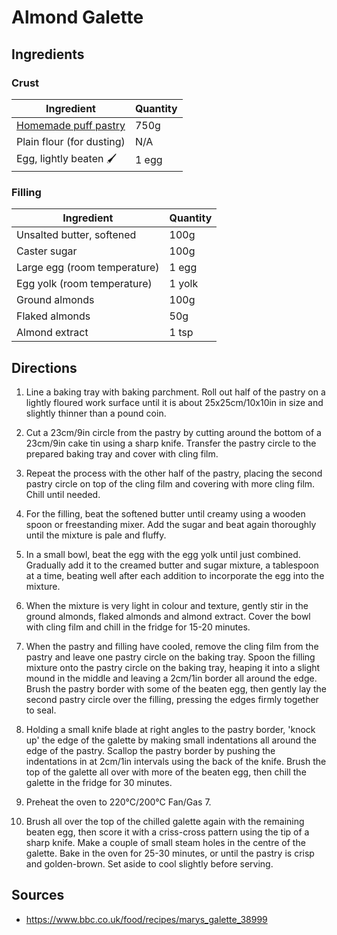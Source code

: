 # Almond Galette

## Ingredients

### Crust

| Ingredient | Quantity |
| --- | --- |
| [Homemade puff pastry](homemade-puff-pastry.md) | 750g |
| Plain flour (for dusting) | N/A |
| Egg, lightly beaten 🖌️ | 1 egg |


### Filling

| Ingredient | Quantity |
| --- | --- |
| Unsalted butter, softened | 100g |
| Caster sugar | 100g |
| Large egg (room temperature) | 1 egg |
| Egg yolk (room temperature) | 1 yolk |
| Ground almonds | 100g |
| Flaked almonds | 50g |
| Almond extract | 1 tsp |


## Directions

1. Line a baking tray with baking parchment. Roll out half of the pastry on a
   lightly floured work surface until it is about 25x25cm/10x10in in size and
   slightly thinner than a pound coin.

2. Cut a 23cm/9in circle from the pastry by cutting around the bottom of a
   23cm/9in cake tin using a sharp knife. Transfer the pastry circle to the
   prepared baking tray and cover with cling film.

3. Repeat the process with the other half of the pastry, placing the second
   pastry circle on top of the cling film and covering with more cling film.
   Chill until needed.

4. For the filling, beat the softened butter until creamy using a wooden spoon
   or freestanding mixer. Add the sugar and beat again thoroughly until the
   mixture is pale and fluffy.

5. In a small bowl, beat the egg with the egg yolk until just combined.
   Gradually add it to the creamed butter and sugar mixture, a tablespoon at a
   time, beating well after each addition to incorporate the egg into the
   mixture.

6. When the mixture is very light in colour and texture, gently stir in the
   ground almonds, flaked almonds and almond extract. Cover the bowl with cling
   film and chill in the fridge for 15-20 minutes.

7. When the pastry and filling have cooled, remove the cling film from the
   pastry and leave one pastry circle on the baking tray. Spoon the filling
   mixture onto the pastry circle on the baking tray, heaping it into a slight
   mound in the middle and leaving a 2cm/1in border all around the edge. Brush
   the pastry border with some of the beaten egg, then gently lay the second
   pastry circle over the filling, pressing the edges firmly together to seal.

8. Holding a small knife blade at right angles to the pastry border, 'knock up'
   the edge of the galette by making small indentations all around the edge of
   the pastry. Scallop the pastry border by pushing the indentations in at
   2cm/1in intervals using the back of the knife. Brush the top of the galette
   all over with more of the beaten egg, then chill the galette in the fridge
   for 30 minutes.

9. Preheat the oven to 220°C/200°C Fan/Gas 7.

10. Brush all over the top of the chilled galette again with the remaining
    beaten egg, then score it with a criss-cross pattern using the tip of a
    sharp knife. Make a couple of small steam holes in the centre of the
    galette. Bake in the oven for 25-30 minutes, or until the pastry is crisp
    and golden-brown. Set aside to cool slightly before serving.


## Sources

- <https://www.bbc.co.uk/food/recipes/marys_galette_38999>
